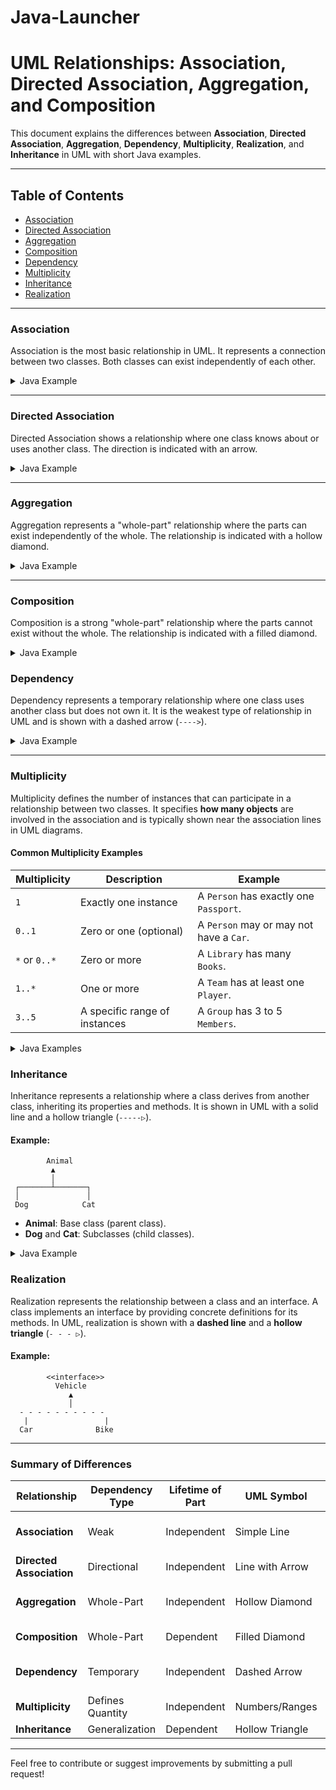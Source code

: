 # Java-Launcher

# UML Relationships: Association, Directed Association, Aggregation, and Composition

This document explains the differences between **Association**, **Directed Association**, **Aggregation**, **Dependency**, **Multiplicity**, **Realization**, and **Inheritance** in UML with short Java examples.

---

## Table of Contents
- [Association](#association)
- [Directed Association](#directed-association)
- [Aggregation](#aggregation)
- [Composition](#composition)
- [Dependency](#dependency)
- [Multiplicity](#multiplicity)
- [Inheritance](#inheritance)
- [Realization](#realization)

---

### Association
Association is the most basic relationship in UML. It represents a connection between two classes. Both classes can exist independently of each other.

<details>
<summary>Java Example</summary>

```java
class Student {
    private String name;

    public Student(String name) {
        this.name = name;
    }

    public String getName() {
        return name;
    }
}

class Course {
    private String courseName;

    public Course(String courseName) {
        this.courseName = courseName;
    }

    public String getCourseName() {
        return courseName;
    }
}

public class Main {
    public static void main(String[] args) {
        Student student = new Student("John");
        Course course = new Course("Mathematics");

        System.out.println(student.getName() + " is taking " + course.getCourseName());
    }
}
```
</details>

---

### Directed Association
Directed Association shows a relationship where one class knows about or uses another class. The direction is indicated with an arrow.

<details>
<summary>Java Example</summary>

```java
class Car {
    private String model;

    public Car(String model) {
        this.model = model;
    }

    public String getModel() {
        return model;
    }
}

class Driver {
    private Car car;

    public Driver(Car car) {
        this.car = car;
    }

    public void drive() {
        System.out.println("Driving a " + car.getModel());
    }
}

public class Main {
    public static void main(String[] args) {
        Car car = new Car("Tesla Model 3");
        Driver driver = new Driver(car);

        driver.drive();
    }
}
```
</details>

---

### Aggregation
Aggregation represents a "whole-part" relationship where the parts can exist independently of the whole. The relationship is indicated with a hollow diamond.

<details>
<summary>Java Example</summary>

```java
import java.util.ArrayList;
import java.util.List;

class Book {
    private String title;

    public Book(String title) {
        this.title = title;
    }

    public String getTitle() {
        return title;
    }
}

class Library {
    private List<Book> books = new ArrayList<>();

    public void addBook(Book book) {
        books.add(book);
    }

    public void showBooks() {
        for (Book book : books) {
            System.out.println(book.getTitle());
        }
    }
}

public class Main {
    public static void main(String[] args) {
        Book book1 = new Book("1984");
        Book book2 = new Book("Brave New World");

        Library library = new Library();
        library.addBook(book1);
        library.addBook(book2);

        library.showBooks();
    }
}
```
</details>

---

### Composition
Composition is a strong "whole-part" relationship where the parts cannot exist without the whole. The relationship is indicated with a filled diamond.

<details>
<summary>Java Example</summary>

```java
class Engine {
    private String type;

    public Engine(String type) {
        this.type = type;
    }

    public String getType() {
        return type;
    }
}

class Car {
    private Engine engine;

    public Car(String engineType) {
        this.engine = new Engine(engineType);
    }

    public void showCarDetails() {
        System.out.println("Car with " + engine.getType() + " engine.");
    }
}

public class Main {
    public static void main(String[] args) {
        Car car = new Car("V8");
        car.showCarDetails();
    }
}
```
</details>


### Dependency
Dependency represents a temporary relationship where one class uses another class but does not own it. It is the weakest type of relationship in UML and is shown with a dashed arrow (`---->`).

<details>
<summary>Java Example</summary>

```java
class Payment {
    public void processPayment(double amount) {
        System.out.println("Processing payment of $" + amount);
    }
}

class Order {
    public void completeOrder(double amount, Payment payment) {
        payment.processPayment(amount);
        System.out.println("Order completed.");
    }
}

public class Main {
    public static void main(String[] args) {
        Payment payment = new Payment();
        Order order = new Order();

        order.completeOrder(50.0, payment); // Temporary dependency
    }
}
```
</details>

---

### Multiplicity
Multiplicity defines the number of instances that can participate in a relationship between two classes. It specifies **how many objects** are involved in the association and is typically shown near the association lines in UML diagrams.

#### Common Multiplicity Examples

| Multiplicity     | Description                           | Example                          |
|------------------|---------------------------------------|----------------------------------|
| `1`              | Exactly one instance                 | A `Person` has exactly one `Passport`. |
| `0..1`           | Zero or one (optional)               | A `Person` may or may not have a `Car`. |
| `*` or `0..*`    | Zero or more                         | A `Library` has many `Books`.      |
| `1..*`           | One or more                          | A `Team` has at least one `Player`. |
| `3..5`           | A specific range of instances        | A `Group` has 3 to 5 `Members`.    |

<details>
<summary>Java Examples</summary>

#### **1. One-to-One (1:1)**
```java
class Person {
    private Passport passport;

    public Person(Passport passport) {
        this.passport = passport;
    }

    public Passport getPassport() {
        return passport;
    }
}

class Passport {
    private String number;

    public Passport(String number) {
        this.number = number;
    }

    public String getNumber() {
        return number;
    }
}
```

#### **2. One-to-Many (1:*)**
```java
import java.util.ArrayList;
import java.util.List;

class Library {
    private List<Book> books = new ArrayList<>();

    public void addBook(Book book) {
        books.add(book);
    }

    public void listBooks() {
        for (Book book : books) {
            System.out.println(book.getTitle());
        }
    }
}

class Book {
    private String title;

    public Book(String title) {
        this.title = title;
    }

    public String getTitle() {
        return title;
    }
}
```

#### **3. Many-to-Many (*:*)**
```java
import java.util.ArrayList;
import java.util.List;

class Student {
    private String name;
    private List<Course> courses = new ArrayList<>();

    public Student(String name) {
        this.name = name;
    }

    public void enroll(Course course) {
        courses.add(course);
        course.addStudent(this);
    }

    public String getName() {
        return name;
    }

    public List<Course> getCourses() {
        return courses;
    }
}

class Course {
    private String courseName;
    private List<Student> students = new ArrayList<>();

    public Course(String courseName) {
        this.courseName = courseName;
    }

    public void addStudent(Student student) {
        students.add(student);
    }

    public List<Student> getStudents() {
        return students;
    }
}
```
</details>

### Inheritance
Inheritance represents a relationship where a class derives from another class, inheriting its properties and methods. It is shown in UML with a solid line and a hollow triangle (`-----▷`).

#### Example:
```
        Animal
         ▲
         │
 ┌───────┴───────┐
 │               │
 Dog            Cat
```

- **Animal**: Base class (parent class).
- **Dog** and **Cat**: Subclasses (child classes).

<details>
<summary>Java Example</summary>

```java
// Base Class
class Animal {
    public void eat() {
        System.out.println("This animal eats food.");
    }
}

// Derived Class 1
class Dog extends Animal {
    public void bark() {
        System.out.println("The dog barks.");
    }
}

// Derived Class 2
class Cat extends Animal {
    public void meow() {
        System.out.println("The cat meows.");
    }
}

public class Main {
    public static void main(String[] args) {
        Dog dog = new Dog();
        Cat cat = new Cat();

        dog.eat(); // Inherited method
        dog.bark();

        cat.eat(); // Inherited method
        cat.meow();
    }
}
```
</details>

### Realization
Realization represents the relationship between a class and an interface. A class implements an interface by providing concrete definitions for its methods. In UML, realization is shown with a **dashed line** and a **hollow triangle** (`- - - ▷`).

#### Example:
```
        <<interface>>
          Vehicle
             ▲
             │
  - - - - - - - - - -
   |                 |
  Car              Bike
```


---

### Summary of Differences

| Relationship       | Dependency Type  | Lifetime of Part   | UML Symbol        | Arrow Example |
|--------------------|------------------|--------------------|-------------------| --------------|
| **Association**    | Weak             | Independent        | Simple Line       | Student ↔ Course |
| **Directed Association** | Directional     | Independent        | Line with Arrow   | Driver → Car |
| **Aggregation**    | Whole-Part       | Independent        | Hollow Diamond    | Library ◇→ Book |
| **Composition**    | Whole-Part       | Dependent          | Filled Diamond    | Car ◆→ Engine |
| **Dependency**     | Temporary        | Independent        | Dashed Arrow      | Order ----> Payment |
| **Multiplicity**   | Defines Quantity | Independent        | Numbers/Ranges    |
| **Inheritance**    | Generalization   | Dependent          | Hollow Triangle   | -▷ |

---

Feel free to contribute or suggest improvements by submitting a pull request!
